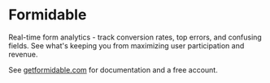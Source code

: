 # Formidable

Real-time form analytics - track conversion rates, top errors, and confusing fields.  See what's keeping you from maximizing user participation and revenue.

See [getformidable.com](http://www.getformidable.com) for documentation and a free account.
